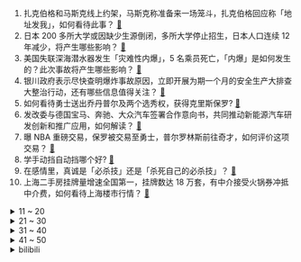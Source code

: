 1. 扎克伯格和马斯克线上约架，马斯克称准备来一场笼斗，扎克伯格回应称「地址发我」，如何看待此事？ [:link:](https://www.zhihu.com/question/608012861)
2. 日本 200 多所大学或因缺少生源倒闭，多所大学停止招生，日本人口连续 12 年减少，将产生哪些影响？ [:link:](https://www.zhihu.com/question/607979062)
3. 美国失联深海潜水器发生「灾难性内爆」，5 名乘员死亡，「内爆」是如何发生的？此次事故将产生哪些影响？ [:link:](https://www.zhihu.com/question/608085455)
4. 银川政府表示尽快查明爆炸事故原因，立即开展为期一个月的安全生产大排查大整治行动，还有哪些信息值得关注？ [:link:](https://www.zhihu.com/question/608017964)
5. 如何看待勇士送出乔丹普尔及两个选秀权，获得克里斯保罗? [:link:](https://www.zhihu.com/question/608073408)
6. 发改委与德国宝马、奔驰、大众汽车签署合作意向书，共同推动新能源汽车研发创新和推广应用，如何解读？ [:link:](https://www.zhihu.com/question/607897726)
7. 曝 NBA 重磅交易，保罗被交易至勇士，普尔罗林斯前往奇才，如何评价这项交易？ [:link:](https://www.zhihu.com/question/608085587)
8. 学手动挡自动挡哪个好? [:link:](https://www.zhihu.com/question/607396717)
9. 在感情里，真诚是「必杀技」还是「杀死自己的必杀技」？ [:link:](https://www.zhihu.com/question/599386066)
10. 上海二手房挂牌量增速全国第一，挂牌数达 18 万套，有中介接受火锅券冲抵中介费，如何看待上海楼市行情？ [:link:](https://www.zhihu.com/question/607907674)
<details>
<summary>11 ~ 20</summary>

11. 一个村超都搞得有声有色，为啥中国足球人人唾弃，真的是规则出了问题？ [:link:](https://www.zhihu.com/question/606948461)
12. 如何评价《英雄联盟》新英雄「百裂冥犬」纳亚菲利？ [:link:](https://www.zhihu.com/question/607827052)
13. 全国结婚登记量跌破 700 万对，创 37 年来新低，年轻人「爱」不起了吗？ [:link:](https://www.zhihu.com/question/607996046)
14. 如何评价周润发在电影《别叫我「赌神」》中的表现？ [:link:](https://www.zhihu.com/question/607674958)
15. 2023 LPL 夏季赛 Uzi 不敌老东家，RNG 2:0 击败 EDG，如何评价这场比赛？ [:link:](https://www.zhihu.com/question/608001150)
16. 在一般国外名字翻译过来都冠以中国姓的前提下为什么《鲁滨逊漂流记》里“星期五”不翻译为“周五”呢？ [:link:](https://www.zhihu.com/question/590522506)
17. 美国五角大楼将对乌军援的记账错误金额提高至 62 亿美元，透露了哪些信息？ [:link:](https://www.zhihu.com/question/607781134)
18. 现在还有没感染新冠的吗？你们怎么做到的？ [:link:](https://www.zhihu.com/question/576527176)
19. 自曝「在马尔代夫遭性侵」中国女生称「已致函马尔代夫总统求助」，此前称当地警方不作为，如何看待事件发展？ [:link:](https://www.zhihu.com/question/607809339)
20. U17 亚洲杯小组赛中国 0:3 沙特，1 平 2 负小组垫底出局，如何评价中国队亚洲杯上的表现？ [:link:](https://www.zhihu.com/question/608014216)
</details>
<details>
<summary>21 ~ 30</summary>

21. 美海岸警卫队炮舰过航台湾海峡，中国海警舰艇对其全程跟监警戒，还有哪些信息值得关注？ [:link:](https://www.zhihu.com/question/607981759)
22. iPhone电池健康看80和100有什么区别？ [:link:](https://www.zhihu.com/question/569965047)
23. 如何评价悬疑电影《消失的她》？值得到电影院看吗？ [:link:](https://www.zhihu.com/question/607961545)
24. 离岸人民币兑美元跌破 7.20，续创去年 11 月以来新低，近期汇率下跌原因有哪些？未来走势如何？ [:link:](https://www.zhihu.com/question/607789906)
25. 古时候老虎多到什么程度？ [:link:](https://www.zhihu.com/question/284091530)
26. 校招中的“熟悉linux操作系统”一般是指达到什么程度？ [:link:](https://www.zhihu.com/question/517101428)
27. 为什么网友不满意《庆余年 2》叶灵儿演员换成金晨？原著中叶灵儿的人设如何？ [:link:](https://www.zhihu.com/question/607597903)
28. 越来越多青年「藤校」毕业后选择做留学中介，如何看待这一选择？这背后反映出了当代年轻人的什么心理？ [:link:](https://www.zhihu.com/question/607635815)
29. 《三体》中，为什么叶文洁将提示讲给罗辑而不是汪淼? [:link:](https://www.zhihu.com/question/377929748)
30. 高考真的是一考定终身吗？ [:link:](https://www.zhihu.com/question/599391218)
</details>
<details>
<summary>31 ~ 40</summary>

31. 报告显示，二手房交易已转变为买方市场，发生这一转变的原因有哪些？将由此产生哪些影响？ [:link:](https://www.zhihu.com/question/607774367)
32. 如何评价电影《消失的她》中朱一龙饰演的何非？ [:link:](https://www.zhihu.com/question/607263386)
33. 2023 高考你估了多少分？对自己的成绩是否满意？ [:link:](https://www.zhihu.com/question/606554020)
34. 杭州一传统机械类上市企业月薪一万二半年只招到两人，传统制造业是否存在招工困境？为何出现这一现象？ [:link:](https://www.zhihu.com/question/607607659)
35. 《变形金刚》、《闪电侠》、《疯狂元素城》等轮番上映，然而票房表现疲软，可能有哪些原因？ [:link:](https://www.zhihu.com/question/607601929)
36. 旅途中，有哪些遗憾让你至今难以释怀？ [:link:](https://www.zhihu.com/question/21038225)
37. 火控雷达的锁定原理是什么？为什么能跟着目标走？ [:link:](https://www.zhihu.com/question/268885907)
38. 倪光南院士称「SSD 取代 HDD 时机已经到来」，会给市场造成哪些影响？ [:link:](https://www.zhihu.com/question/607126650)
39. 高考落榜后应如何面对人生选择？ [:link:](https://www.zhihu.com/question/607807852)
40. 两名中国公民在美被定罪，外交部称「敦促美方立即纠正错误」，有哪些信息值得关注？ [:link:](https://www.zhihu.com/question/607819218)
</details>
<details>
<summary>41 ~ 50</summary>

41. 10-20万，哪些车能开10年以上？ [:link:](https://www.zhihu.com/question/603848140)
42. 围棋规则也没限制棋盘大小吧，为啥不做一个190×190的这样ai不就赢不了了？ [:link:](https://www.zhihu.com/question/607265632)
43. 为什么口碑爆棚的《闪电侠》，票房却不敌评分系列倒数第二的《变形金刚 7》？ [:link:](https://www.zhihu.com/question/607423261)
44. 2023 LPL 夏季赛BLG 2:0 LNG，如何评价这场比赛？ [:link:](https://www.zhihu.com/question/607854309)
45. 华为据悉要求日本通信相关企业支付专利费，称「正与近 30 家公司交涉」，哪些信息值得关注？ [:link:](https://www.zhihu.com/question/607422132)
46. 以后想从事人工智能，2023 年高考志愿应该报什么专业？ [:link:](https://www.zhihu.com/question/604842869)
47. 《魔兽世界》以前有什么好玩有趣的老技能? [:link:](https://www.zhihu.com/question/356720829)
48. 发现男朋友没有以前大方了怎么办？ [:link:](https://www.zhihu.com/question/607299763)
49. 官方通报「焦作师专食堂烤鱼现蛆虫」，称「情况属实，立案查处」，学生食堂的食品安全应如何保证？ [:link:](https://www.zhihu.com/question/607780351)
50. 《灌篮高手》全国大赛之后，赤木为什么没能入选体育大学？ [:link:](https://www.zhihu.com/question/21984804)
</details><details>
<summary>bilibili</summary>

</details>